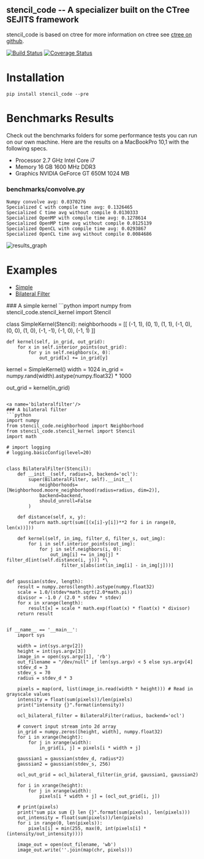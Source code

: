 stencil_code -- A specializer built on the CTree SEJITS framework
-------

stencil_code is based on ctree
for more information on ctree see [ctree on github](http://github.com/ucb-sejits/ctree>).

[![Build Status](https://travis-ci.org/ucb-sejits/stencil_code.svg?branch=master)](https://travis-ci.org/ucb-sejits/stencil_code)
[![Coverage Status](https://coveralls.io/repos/ucb-sejits/stencil_code/badge.png?branch=master)](https://coveralls.io/r/ucb-sejits/stencil_code?branch=master)

Installation
============

```
pip install stencil_code --pre
```

Benchmarks Results
==================
Check out the benchmarks folders for some performance tests you can run 
on our own machine.  Here are the results on a MacBookPro 10,1 with the 
following specs.
* Processor  2.7 GHz Intel Core i7
* Memory  16 GB 1600 MHz DDR3
* Graphics  NVIDIA GeForce GT 650M 1024 MB

### benchmarks/convolve.py
```
Numpy convolve avg: 0.0370276
Specialized C with compile time avg: 0.1326465
Specialized C time avg without compile 0.0130333
Specialized OpenMP with compile time avg: 0.1278614
Specialized OpenMP time avg without compile 0.0125139
Specialized OpenCL with compile time avg: 0.0293867
Specialized OpenCL time avg without compile 0.0084686
```

![results_graph](https://raw.github.com/ucb-sejits/stencil_code/master/benchmarks/convolve_results.png)

Examples
=============
* [Simple](#simple)  
* [Bilateral Filter](#bilateralfilter)

<a name='simple'/>
### A simple kernel
```python
import numpy
from stencil_code.stencil_kernel import Stencil

class SimpleKernel(Stencil):
    neighborhoods = [[
        (-1, 1),  (0, 1),  (1, 1),
        (-1, 0),  (0, 0),  (1, 0),
        (-1, -1), (-1, 0), (-1, 1)
    ]]

    def kernel(self, in_grid, out_grid):
        for x in self.interior_points(out_grid):
            for y in self.neighbors(x, 0):
                out_grid[x] += in_grid[y]


kernel = SimpleKernel()
width = 1024
in_grid = numpy.rand(width).astype(numpy.float32) * 1000

out_grid = kernel(in_grid)
```

<a name='bilateralfilter'/>
### A bilateral filter
```python
import numpy
from stencil_code.neighborhood import Neighborhood
from stencil_code.stencil_kernel import Stencil
import math

# import logging
# logging.basicConfig(level=20)


class BilateralFilter(Stencil):
    def __init__(self, radius=3, backend='ocl'):
        super(BilateralFilter, self).__init__(
            neighborhoods=[Neighborhood.moore_neighborhood(radius=radius, dim=2)],
            backend=backend,
            should_unroll=False
        )

    def distance(self, x, y):
        return math.sqrt(sum([(x[i]-y[i])**2 for i in range(0, len(x))]))

    def kernel(self, in_img, filter_d, filter_s, out_img):
        for i in self.interior_points(out_img):
            for j in self.neighbors(i, 0):
                out_img[i] += in_img[j] * filter_d[int(self.distance(i, j))] *\
                    filter_s[abs(int(in_img[i] - in_img[j]))]


def gaussian(stdev, length):
    result = numpy.zeros(length).astype(numpy.float32)
    scale = 1.0/(stdev*math.sqrt(2.0*math.pi))
    divisor = -1.0 / (2.0 * stdev * stdev)
    for x in xrange(length):
        result[x] = scale * math.exp(float(x) * float(x) * divisor)
    return result


if __name__ == '__main__':
    import sys

    width = int(sys.argv[2])
    height = int(sys.argv[3])
    image_in = open(sys.argv[1], 'rb')
    out_filename = "/dev/null" if len(sys.argv) < 5 else sys.argv[4]
    stdev_d = 3
    stdev_s = 70
    radius = stdev_d * 3

    pixels = map(ord, list(image_in.read(width * height))) # Read in grayscale values
    intensity = float(sum(pixels))/len(pixels)
    print("intensity {}".format(intensity))

    ocl_bilateral_filter = BilateralFilter(radius, backend='ocl')

    # convert input stream into 2d array
    in_grid = numpy.zeros([height, width], numpy.float32)
    for i in xrange(height):
        for j in xrange(width):
            in_grid[i, j] = pixels[i * width + j]

    gaussian1 = gaussian(stdev_d, radius*2)
    gaussian2 = gaussian(stdev_s, 256)

    ocl_out_grid = ocl_bilateral_filter(in_grid, gaussian1, gaussian2)

    for i in xrange(height):
        for j in xrange(width):
            pixels[i * width + j] = (ocl_out_grid[i, j])

    # print(pixels)
    print("sum pix sum {} len {}".format(sum(pixels), len(pixels)))
    out_intensity = float(sum(pixels))/len(pixels)
    for i in range(0, len(pixels)):
        pixels[i] = min(255, max(0, int(pixels[i] * (intensity/out_intensity))))

    image_out = open(out_filename, 'wb')
    image_out.write(''.join(map(chr, pixels)))

```
